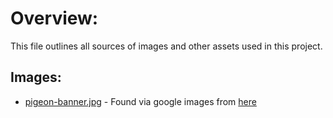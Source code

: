 # Overview:

This file outlines all sources of images and other assets used in this project.

## Images:

- [pigeon-banner.jpg](https://github.com/SuitablyMysterious/RSPCP-Website/blob/dev/src/assets/images/pigeon-banner.jpg) - Found via google images from [here](https://www.agile-thoughts.com/article/4-the-wisdom-of-pigeons-i/)